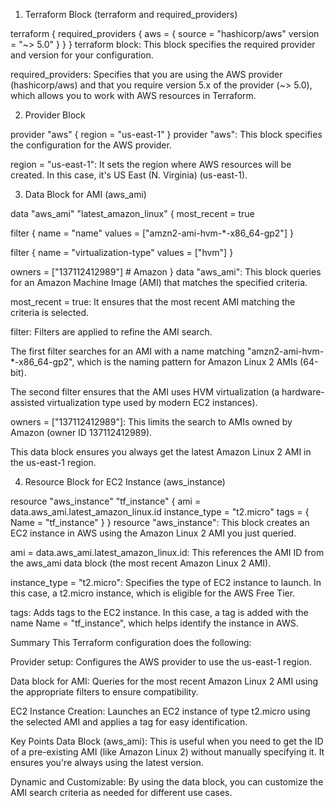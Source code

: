 1. Terraform Block (terraform and required_providers)

terraform {
  required_providers {
    aws = {
      source  = "hashicorp/aws"
      version = "~> 5.0"
    }
  }
}
terraform block: This block specifies the required provider and version for your configuration.

required_providers: Specifies that you are using the AWS provider (hashicorp/aws) and that you require version 5.x of the provider (~> 5.0), which allows you to work with AWS resources in Terraform.

2. Provider Block

provider "aws" {
  region = "us-east-1"
}
provider "aws": This block specifies the configuration for the AWS provider.

region = "us-east-1": It sets the region where AWS resources will be created. In this case, it's US East (N. Virginia) (us-east-1).

3. Data Block for AMI (aws_ami)

data "aws_ami" "latest_amazon_linux" {
  most_recent = true
 
  filter {
    name   = "name"
    values = ["amzn2-ami-hvm-*-x86_64-gp2"]
  }
 
  filter {
    name   = "virtualization-type"
    values = ["hvm"]
  }
 
  owners = ["137112412989"] # Amazon
}
data "aws_ami": This block queries for an Amazon Machine Image (AMI) that matches the specified criteria.

most_recent = true: It ensures that the most recent AMI matching the criteria is selected.

filter: Filters are applied to refine the AMI search.

The first filter searches for an AMI with a name matching "amzn2-ami-hvm-*-x86_64-gp2", which is the naming pattern for Amazon Linux 2 AMIs (64-bit).

The second filter ensures that the AMI uses HVM virtualization (a hardware-assisted virtualization type used by modern EC2 instances).

owners = ["137112412989"]: This limits the search to AMIs owned by Amazon (owner ID 137112412989).

This data block ensures you always get the latest Amazon Linux 2 AMI in the us-east-1 region.

4. Resource Block for EC2 Instance (aws_instance)

resource "aws_instance" "tf_instance" {
  ami           = data.aws_ami.latest_amazon_linux.id
  instance_type = "t2.micro"
  tags = {
    Name = "tf_instance"
  }
}
resource "aws_instance": This block creates an EC2 instance in AWS using the Amazon Linux 2 AMI you just queried.

ami = data.aws_ami.latest_amazon_linux.id: This references the AMI ID from the aws_ami data block (the most recent Amazon Linux 2 AMI).

instance_type = "t2.micro": Specifies the type of EC2 instance to launch. In this case, a t2.micro instance, which is eligible for the AWS Free Tier.

tags: Adds tags to the EC2 instance. In this case, a tag is added with the name Name = "tf_instance", which helps identify the instance in AWS.

Summary
This Terraform configuration does the following:

Provider setup: Configures the AWS provider to use the us-east-1 region.

Data block for AMI: Queries for the most recent Amazon Linux 2 AMI using the appropriate filters to ensure compatibility.

EC2 Instance Creation: Launches an EC2 instance of type t2.micro using the selected AMI and applies a tag for easy identification.

Key Points
Data Block (aws_ami): This is useful when you need to get the ID of a pre-existing AMI (like Amazon Linux 2) without manually specifying it. It ensures you're always using the latest version.

Dynamic and Customizable: By using the data block, you can customize the AMI search criteria as needed for different use cases.

